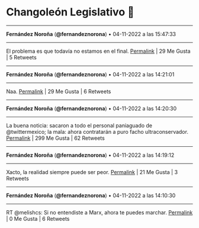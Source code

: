 # Changoleón Legislativo 🙈
*****
**Fernández Noroña** (**@fernandeznorona**) • 04-11-2022 a las 15:47:33
*****
El problema es que todavía no estamos en el final.
[Permalink](https://twitter.com/fernandeznorona/status/1588679372458061824) | 29 Me Gusta | 5 Retweets
*****
**Fernández Noroña** (**@fernandeznorona**) • 04-11-2022 a las 14:21:01
*****
Naa.
[Permalink](https://twitter.com/fernandeznorona/status/1588657596327919616) | 29 Me Gusta | 6 Retweets
*****
**Fernández Noroña** (**@fernandeznorona**) • 04-11-2022 a las 14:20:30
*****
La buena noticia: sacaron a todo el personal paniaguado de @twittermexico; la mala: ahora contratarán a puro facho ultraconservador.
[Permalink](https://twitter.com/fernandeznorona/status/1588657466224824320) | 299 Me Gusta | 62 Retweets
*****
**Fernández Noroña** (**@fernandeznorona**) • 04-11-2022 a las 14:19:12
*****
Xacto, la realidad siempre puede ser peor.
[Permalink](https://twitter.com/fernandeznorona/status/1588657141421953024) | 21 Me Gusta | 3 Retweets
*****
**Fernández Noroña** (**@fernandeznorona**) • 04-11-2022 a las 14:10:30
*****
RT @melishcs: Si no entendiste a Marx, ahora te puedes marchar.
[Permalink](https://twitter.com/fernandeznorona/status/1588654949063610369) | 0 Me Gusta | 6 Retweets